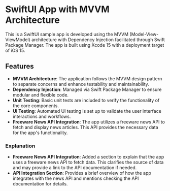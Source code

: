 # SwiftUI App with MVVM Architecture

This is a SwiftUI sample app is developed using the MVVM (Model-View-ViewModel) architecture with Dependency Injection facilitated through Swift Package Manager. The app is built using Xcode 15 with a deployment target of iOS 15.

## Features

- **MVVM Architecture**: The application follows the MVVM design pattern to separate concerns and enhance testability and maintainability.
- **Dependency Injection**: Managed via Swift Package Manager to ensure modular and flexible code.
- **Unit Testing**: Basic unit tests are included to verify the functionality of the core components.
- **UI Testing**: Automated UI testing is set up to validate the user interface interactions and workflows.
- **Freeware News API Integration**: The app utilizes a freeware news API to fetch and display news articles. This API provides the necessary data for the app's functionality.



### Explanation

- **Freeware News API Integration**: Added a section to explain that the app uses a freeware news API to fetch data. This clarifies the source of data and may provide a link to the API documentation if needed.
- **API Integration Section**: Provides a brief overview of how the app integrates with the news API and mentions checking the API documentation for details.

